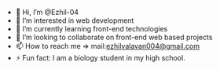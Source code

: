 - 👋 Hi, I’m @Ezhil-04
- 👀 I’m interested in web development
- 🌱 I’m currently learning front-end technologies
- 💞️ I’m looking to collaborate on front-end web based projects
- 📫 How to reach me => mail:ezhilvalavan004@gmail.com
- ⚡ Fun fact: I am a biology student in my high school. 


